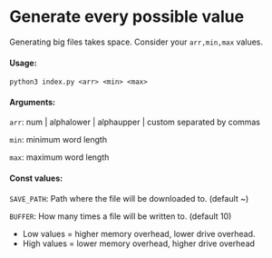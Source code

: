 # Generate every possible value
Generating big files takes space. Consider your `arr,min,max` values.

#### Usage:

`python3 index.py <arr> <min> <max> `

#### Arguments:

`arr`: num | alphalower | alphaupper | custom separated by commas <br>

`min`: minimum word length <br>

`max`: maximum word length

#### Const values:

`SAVE_PATH`: Path where the file will be downloaded to. (default ~) <br>

`BUFFER`: How many times a file will be written to. (default 10) <br>
- Low values  = higher memory overhead, lower drive overhead. <br>
- High values = lower memory overhead, higher drive overhead
